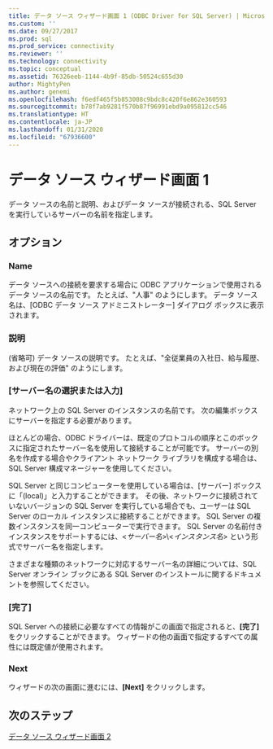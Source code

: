 ```yaml
---
title: データ ソース ウィザード画面 1 (ODBC Driver for SQL Server) | Microsoft Docs
ms.custom: ''
ms.date: 09/27/2017
ms.prod: sql
ms.prod_service: connectivity
ms.reviewer: ''
ms.technology: connectivity
ms.topic: conceptual
ms.assetid: 76326eeb-1144-4b9f-85db-50524c655d30
author: MightyPen
ms.author: genemi
ms.openlocfilehash: f6edf465f5b853008c9bdc8c420f6e862e360593
ms.sourcegitcommit: b78f7ab9281f570b87f96991ebd9a095812cc546
ms.translationtype: HT
ms.contentlocale: ja-JP
ms.lasthandoff: 01/31/2020
ms.locfileid: "67936600"
---
```

# <a name="data-source-wizard-screen-1"></a>データ ソース ウィザード画面 1

データ ソースの名前と説明、およびデータ ソースが接続される、SQL Server を実行しているサーバーの名前を指定します。 
    
## <a name="options"></a>オプション

### <a name="name"></a>Name

データ ソースへの接続を要求する場合に ODBC アプリケーションで使用されるデータ ソースの名前です。 たとえば、"人事" のようにします。 データ ソース名は、[ODBC データ ソース アドミニストレーター] ダイアログ ボックスに表示されます。

### <a name="description"></a>説明

(省略可) データ ソースの説明です。 たとえば、"全従業員の入社日、給与履歴、および現在の評価" のようにします。

### <a name="select-or-enter-a-server-name"></a>[サーバー名の選択または入力]

ネットワーク上の SQL Server のインスタンスの名前です。 次の編集ボックスにサーバーを指定する必要があります。

ほとんどの場合、ODBC ドライバーは、既定のプロトコルの順序とこのボックスに指定されたサーバー名を使用して接続することが可能です。 サーバーの別名を作成する場合やクライアント ネットワーク ライブラリを構成する場合は、SQL Server 構成マネージャーを使用してください。

SQL Server と同じコンピューターを使用している場合は、[サーバー] ボックスに「(local)」と入力することができます。 その後、ネットワークに接続されていないバージョンの SQL Server を実行している場合でも、ユーザーは SQL Server のローカル インスタンスに接続することができます。 SQL Server の複数インスタンスを同一コンピューターで実行できます。 SQL Server の名前付きインスタンスをサポートするには、<_サーバー名_>\\<_インスタンス名_> という形式でサーバー名を指定します。

さまざまな種類のネットワークに対応するサーバー名の詳細については、SQL Server オンライン ブックにある SQL Server のインストールに関するドキュメントを参照してください。

### <a name="finish"></a>[完了]

SQL Server への接続に必要なすべての情報がこの画面で指定されると、**[完了]** をクリックすることができます。 ウィザードの他の画面で指定するすべての属性には既定値が使用されます。

### <a name="next"></a>Next

ウィザードの次の画面に進むには、**[Next]** をクリックします。

## <a name="next-steps"></a>次のステップ

[データ ソース ウィザード画面 2](../../../connect/odbc/windows/dsn-wizard-2.md)
